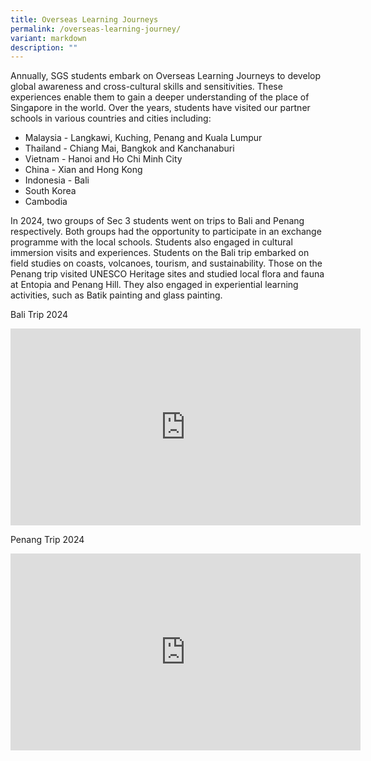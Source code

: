 ```yaml
---
title: Overseas Learning Journeys
permalink: /overseas-learning-journey/
variant: markdown
description: ""
---
```

Annually, SGS students embark on Overseas Learning Journeys to develop global awareness and cross-cultural skills and sensitivities.  These experiences enable them to gain a deeper understanding of the place of Singapore in the world.  Over the years, students have visited our partner schools in various countries and cities including:
* Malaysia - Langkawi, Kuching, Penang and Kuala Lumpur
* Thailand - Chiang Mai, Bangkok and Kanchanaburi
* Vietnam - Hanoi and Ho Chi Minh City
* China - Xian and Hong Kong
* Indonesia - Bali
* South Korea
* Cambodia 

In 2024, two groups of Sec 3 students went on trips to Bali and Penang respectively.   Both groups had the opportunity to participate in an exchange programme with the local schools.  Students also engaged in cultural immersion visits and experiences.  Students on the Bali trip embarked on field studies on coasts, volcanoes, tourism, and sustainability.  Those on the Penang trip visited UNESCO Heritage sites and studied local flora and fauna at Entopia and Penang Hill.  They also engaged in experiential learning activities, such as Batik painting and glass painting.

Bali Trip 2024
<iframe allowfullscreen="" allow="accelerometer; autoplay; clipboard-write; encrypted-media; gyroscope; picture-in-picture; web-share" frameborder="0" title="YouTube video player" src="https://www.youtube.com/embed/iA24ybqTOJc?si=vF8tC6F46g2_ZcMX&amp;controls=0" height="315" width="560"></iframe>

Penang Trip 2024
<iframe allowfullscreen="true" height="315" width="560" frameborder="0" src="https://docs.google.com/presentation/d/e/2PACX-1vSpbAuFzrDTEfBOl0mSKICI3OYUCc67fKeEsyavee9d4L1ITamzxYXMffkxwVqMVum8bNFMtg0ddVxl/embed?start=false&amp;loop=false&amp;delayms=3000"></iframe>